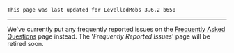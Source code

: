 ```
This page was last updated for LevelledMobs 3.6.2 b650
```

---

We've currently put any frequently reported issues on the
[Frequently Asked Questions](https://github.com/lokka30/LevelledMobs/wiki/Frequently-Asked-Questions)
page instead. The '*Frequently Reported Issues*' page will be retired soon.